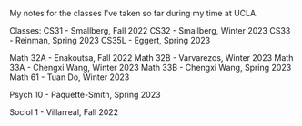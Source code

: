 My notes for the classes I've taken so far during my time at UCLA.

Classes:
CS31 - Smallberg, Fall 2022
CS32 - Smallberg, Winter 2023
CS33 - Reinman, Spring 2023
CS35L - Eggert, Spring 2023

Math 32A - Enakoutsa, Fall 2022
Math 32B - Varvarezos, Winter 2023
Math 33A - Chengxi Wang, Winter 2023
Math 33B - Chengxi Wang, Spring 2023
Math 61 - Tuan Do, Winter 2023

Psych 10 - Paquette-Smith, Spring 2023

Sociol 1 - Villarreal, Fall 2022